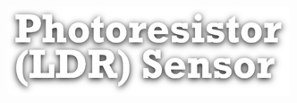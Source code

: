 <!--Datos-->
<!--Nombre, escuela, ingenieria, departamento, logo escuela etc-->

<!--Titulo-->
<center>
<img src="Img_Titulo.png">
</center>

<!--Imagen sensor-->
<!--![](Img_Sensor.png)-->

<!--Descripcion basica del sensor-->
<!--...-->
